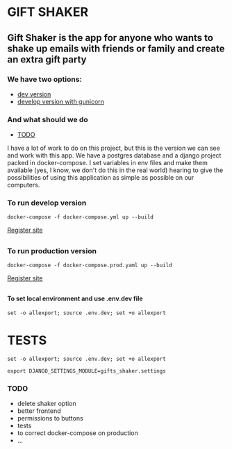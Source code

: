 # GIFT SHAKER

## Gift Shaker is the app for anyone who wants to shake up emails with friends or family and create an extra gift party

### We have two options:

* [dev version](#dev)
* [develop version with gunicorn](#prod)

### And what should we do

* [ TODO ](#todo)

I have a lot of work to do on this project, but this is the version we can see and work with this app.
We have a postgres database and a django project packed in docker-compose. I set variables in env files and make them
available (yes, I know, we don't do this in the real world) hearing to give the possibilities of using this application
as simple as possible on our computers.

<a name="dev"></a>
### To run develop version
```shell
docker-compose -f docker-compose.yml up --build
```
[Register site](http://127.0.0.1:8080/login/register/)

##

<a name="prod"></a>
### To run production version
```shell
docker-compose -f docker-compose.prod.yaml up --build
```
[Register site](http://127.0.0.1:8000/login/register/)

##

#### To set local environment and use .env.dev file
```shell
set -o allexport; source .env.dev; set +o allexport
```



# TESTS
```shell
set -o allexport; source .env.dev; set +o allexport
```
```shell
export DJANGO_SETTINGS_MODULE=gifts_shaker.settings
```

<a name="todo"></a>
### TODO

+ delete shaker option
+ better frontend
+ permissions to buttons
+ tests
+ to correct docker-compose on production
+ ...
